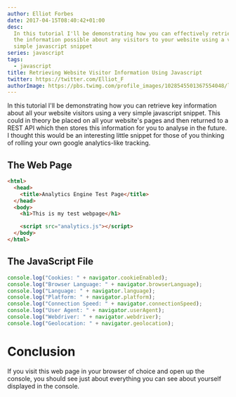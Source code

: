 ```yaml
---
author: Elliot Forbes
date: 2017-04-15T08:40:42+01:00
desc:
  In this tutorial I'll be demonstrating how you can effectively retrieve all
  the information possible about any visitors to your website using a very
  simple javascript snippet
series: javascript
tags:
  - javascript
title: Retrieving Website Visitor Information Using Javascript
twitter: https://twitter.com/Elliot_F
authorImage: https://pbs.twimg.com/profile_images/1028545501367554048/lzr43cQv_400x400.jpg
---
```


<p>In this tutorial I'll be demonstrating how you can retrieve key information about all your website visitors using a very simple javascript snippet. This could in theory be placed on all your website's pages and then returned to a REST API which then stores this information for you to analyse in the future. I thought this would be an interesting little snippet for those of you thinking of rolling your own google analytics-like tracking.</p>

<h2>The Web Page</h2>

```html
<html>
  <head>
    <title>Analytics Engine Test Page</title>
  </head>
  <body>
    <h1>This is my test webpage</h1>

    <script src="analytics.js"></script>
  </body>
</html>
```

<h2>The JavaScript File</h2>

```js
console.log("Cookies: " + navigator.cookieEnabled);
console.log("Browser Language: " + navigator.browserLanguage);
console.log("Language: " + navigator.language);
console.log("Platform: " + navigator.platform);
console.log("Connection Speed: " + navigator.connectionSpeed);
console.log("User Agent: " + navigator.userAgent);
console.log("Webdriver: " + navigator.webdriver);
console.log("Geolocation: " + navigator.geolocation);
```

# Conclusion

If you visit this web page in your browser of choice and open up the console,
you should see just about everything you can see about yourself displayed in the
console.
